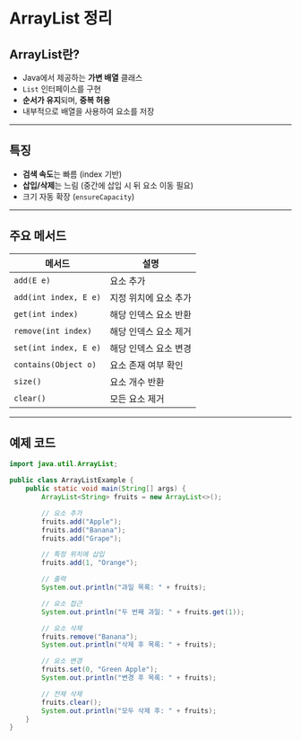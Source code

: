 # ArrayList 정리

## ArrayList란?
- Java에서 제공하는 **가변 배열** 클래스
- `List` 인터페이스를 구현
- **순서가 유지**되며, **중복 허용**
- 내부적으로 배열을 사용하여 요소를 저장

---

## 특징
- **검색 속도**는 빠름 (index 기반)
- **삽입/삭제**는 느림 (중간에 삽입 시 뒤 요소 이동 필요)
- 크기 자동 확장 (`ensureCapacity`)

---

## 주요 메서드

| 메서드 | 설명 |
|--------|------|
| `add(E e)` | 요소 추가 |
| `add(int index, E e)` | 지정 위치에 요소 추가 |
| `get(int index)` | 해당 인덱스 요소 반환 |
| `remove(int index)` | 해당 인덱스 요소 제거 |
| `set(int index, E e)` | 해당 인덱스 요소 변경 |
| `contains(Object o)` | 요소 존재 여부 확인 |
| `size()` | 요소 개수 반환 |
| `clear()` | 모든 요소 제거 |

---

## 예제 코드

```java
import java.util.ArrayList;

public class ArrayListExample {
    public static void main(String[] args) {
        ArrayList<String> fruits = new ArrayList<>();

        // 요소 추가
        fruits.add("Apple");
        fruits.add("Banana");
        fruits.add("Grape");

        // 특정 위치에 삽입
        fruits.add(1, "Orange");

        // 출력
        System.out.println("과일 목록: " + fruits);

        // 요소 접근
        System.out.println("두 번째 과일: " + fruits.get(1));

        // 요소 삭제
        fruits.remove("Banana");
        System.out.println("삭제 후 목록: " + fruits);

        // 요소 변경
        fruits.set(0, "Green Apple");
        System.out.println("변경 후 목록: " + fruits);

        // 전체 삭제
        fruits.clear();
        System.out.println("모두 삭제 후: " + fruits);
    }
}